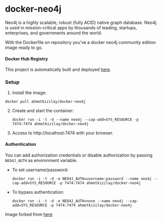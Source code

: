 docker-neo4j
=====

Neo4j is a highly scalable, robust (fully ACID) native graph database. Neo4j is used in mission-critical apps by thousands of leading, startups, enterprises, and governments around the world.

With the Dockerfile on repository you've a docker neo4j community edition image ready to go.

#### Docker Hub Registry
This project is automatically built and deployed [here](https://registry.hub.docker.com/u/ahmetkizilay/docker-neo4j/).

### Setup
1. Install the image:

  `docker pull ahmetkizilay/docker-neo4j`

2. Create and start the container:

	`docker run -i -t -d --name neo4j --cap-add=SYS_RESOURCE -p 7474:7474 ahmetkizilay/docker-neo4j`

2. Access to http://localhost:7474 with your browser.

#### Authentication
You can add authorization credentials or disable authorization by passing `NEO4J_AUTH` as environment variable.

* To set username/password:

  `docker run -i -t -d -e NEO4J_AUTH=username:password --name neo4j --cap-add=SYS_RESOURCE -p 7474:7474 ahmetkizilay/docker-neo4j`

* To bypass authentication:

  `docker run -i -t -d -e NEO4J_AUTH=none --name neo4j --cap-add=SYS_RESOURCE -p 7474:7474 ahmetkizilay/docker-neo4j`


Image forked from [here](https://registry.hub.docker.com/u/tpires/neo4j/)